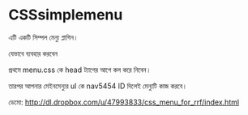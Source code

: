 CSSsimplemenu
=============


এটি একটি সিম্পল মেন্যু প্লাগিন। 

যেভাবে ব্যবহার করবেন

প্রথমে menu.css কে head ট্যাগের আগে কল করে নিবেন। 


তারপর আপনার মেইনমেন্যুর ul কে nav5454 ID দিলেই মেন্যুটি কাজ করবে। 



ডেমো: http://dl.dropbox.com/u/47993833/css_menu_for_rrf/index.html
